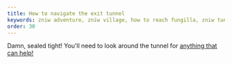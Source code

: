 ```yaml
---
title: How to navigate the exit tunnel
keywords: zniw adventure, zniw village, how to reach fungilla, zniw tunnel puzzle, zniw oil
order: 30
---
```


Damn, sealed tight! You'll need to look around the tunnel for [anything that can help!](light.md)